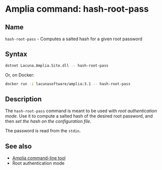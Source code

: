 ﻿# Amplia command: **hash-root-pass**

## Name

`hash-root-pass` - Computes a salted hash for a given root password

## Syntax

```sh
dotnet Lacuna.Amplia.Site.dll -- hash-root-pass
```

Or, on Docker:

```sh
docker run -i lacunasoftware/amplia:3.1 -- hash-root-pass
```

## Description

The `hash-root-pass` command is meant to be used with *root authentication mode*. Use it to compute a salted hash of the desired
root password, and then *set the hash on the configuration file*.

The password is read from the `stdin`.

## See also

* [Amplia command-line tool](index.md)
* Root authentication mode
